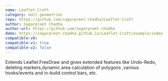 ```yaml
---
name: Leaflet-Craft
category: edit-geometries
repo: https://github.com/sagarpreet-chadha/Leaflet-Craft
author: Sagarpreet Chadha
author-url: https://github.com/sagarpreet-chadha
demo: https://sagarpreet-chadha.github.io/Leaflet-Craft/example/index
compatible-v0:
compatible-v1: true
compatible-v2: false
---
```


Extends Leaflet.FreeDraw and gives extended features like Undo-Redo, deleting markers,dynamic area calculation of polygons ,various hooks/events and in-build control bars, etc.
